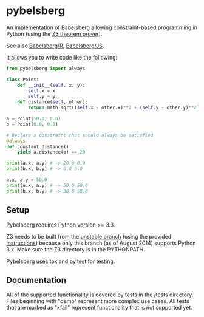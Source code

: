 pybelsberg
==========

An implementation of Babelsberg allowing constraint-based programming in Python (using the [Z3 theorem prover](http://z3.codeplex.com/)).

See also [Babelsberg/R](https://github.com/timfel/babelsberg-r), [Babelsberg/JS](https://github.com/timfel/babelsberg-js/).

It allows you to write code like the following:

```python
from pybelsberg import always

class Point:
    def __init__(self, x, y):
        self.x = x
        self.y = y
    def distance(self, other):
        return math.sqrt((self.x - other.x)**2 + (self.y - other.y)**2)

a = Point(10.0, 0.0)
b = Point(0.0, 0.0)

# Declare a constraint that should always be satisfied
@always
def constant_distance():
    yield a.distance(b) == 20

print(a.x, a.y) # -> 20.0 0.0
print(b.x, b.y) # -> 0.0 0.0

a.x, a.y = 50.0
print(a.x, a.y) # -> 50.0 50.0
print(b.x, b.y) # -> 30.0 50.0
```

Setup
-----
Pybelsberg requires Python version >= 3.3.

Z3 needs to be built from the [unstable branch](http://z3.codeplex.com/SourceControl/list/changesets?branch=unstable) (using the provided [instructions](http://z3.codeplex.com/SourceControl/latest?branch=unstable#README)) because only this branch (as of August 2014) supports Python 3.x. Make sure the Z3 directory is in the PYTHONPATH.

Pybelsberg uses [tox](https://testrun.org/tox/latest/) and [py.test](http://pytest.org/latest/) for testing.

Documentation
-------------
All of the supported functionality is covered by tests in the /tests directory.
Files beginning with "demo" represent more complex use cases.
All tests that are marked as "xfail" represent functionality that is not supported yet.
